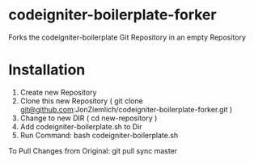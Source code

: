 # codeigniter-boilerplate-forker
Forks the codeigniter-boilerplate Git Repository in an empty Repository

# Installation

1. Create new Repository
2. Clone this new Repository ( git clone git@github.com:JonZiemlich/codeigniter-boilerplate-forker.git )
3. Change to new DIR ( cd new-repository )
4. Add codeigniter-boilerplate.sh to Dir
5. Run Command: bash codeigniter-boilerplate.sh

To Pull Changes from Original: git pull sync master
